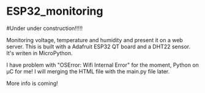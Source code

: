 # ESP32_monitoring

#Under under construction!!!!!


Monitoring voltage, temperature and humidity and present it on a web server. 
This is built with a Adafruit ESP32 QT board and a DHT22 sensor. 
It's writen in MicroPython.

I have problem with "OSError: Wifi Internal Error" for the moment, Python on µC for me!
I will merging the HTML file with the main.py file later. 

More info is coming!
